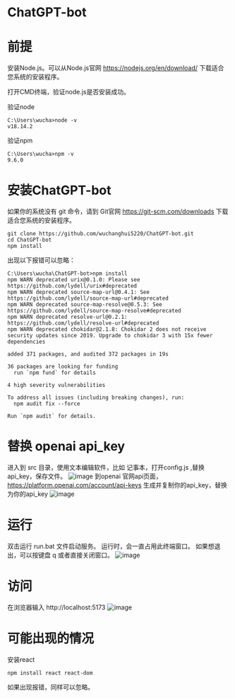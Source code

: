 # ChatGPT-bot

# 前提 
安装Node.js。可以从Node.js官网 https://nodejs.org/en/download/ 下载适合您系统的安装程序。

打开CMD终端，验证node.js是否安装成功。

验证node

    C:\Users\wucha>node -v
    v18.14.2
验证npm

    C:\Users\wucha>npm -v
    9.6.0
    
# 安装ChatGPT-bot
如果你的系统没有 git 命令，请到 Git官网 https://git-scm.com/downloads 下载适合您系统的安装程序。

    git clone https://github.com/wuchanghui5220/ChatGPT-bot.git
    cd ChatGPT-bot
    npm install
    
出现以下报错可以忽略：

    C:\Users\wucha\ChatGPT-bot>npm install
    npm WARN deprecated urix@0.1.0: Please see https://github.com/lydell/urix#deprecated
    npm WARN deprecated source-map-url@0.4.1: See https://github.com/lydell/source-map-url#deprecated
    npm WARN deprecated source-map-resolve@0.5.3: See https://github.com/lydell/source-map-resolve#deprecated
    npm WARN deprecated resolve-url@0.2.1: https://github.com/lydell/resolve-url#deprecated
    npm WARN deprecated chokidar@2.1.8: Chokidar 2 does not receive security updates since 2019. Upgrade to chokidar 3 with 15x fewer dependencies

    added 371 packages, and audited 372 packages in 19s

    36 packages are looking for funding
      run `npm fund` for details

    4 high severity vulnerabilities

    To address all issues (including breaking changes), run:
      npm audit fix --force

    Run `npm audit` for details.

# 替换 openai api_key
进入到 src 目录，使用文本编辑软件，比如  记事本，打开config.js ,替换api_key，保存文件。
![image](https://user-images.githubusercontent.com/33740652/224201314-3bb47e42-9dd9-4078-8fe1-3abbea058b10.png)
到openai 官网api页面，https://platform.openai.com/account/api-keys 生成并复制你的api_key，替换为你的api_key
![image](https://user-images.githubusercontent.com/33740652/224201494-ad04a146-535c-4b2b-acc8-7ba756d44acb.png)


# 运行
双击运行 run.bat 文件启动服务。
运行时，会一直占用此终端窗口。
如果想退出，可以按键盘 q 或者直接关闭窗口。
![image](https://user-images.githubusercontent.com/33740652/224207705-4ed912b6-a5be-476c-8bd3-e35b6685a18e.png)

# 访问
在浏览器输入 http://localhost:5173
![image](https://user-images.githubusercontent.com/33740652/224202980-5e4329e6-f1eb-4124-8cbe-388876fea698.png)


# 可能出现的情况

安装react
    
    npm install react react-dom
如果出现报错，同样可以忽略。

